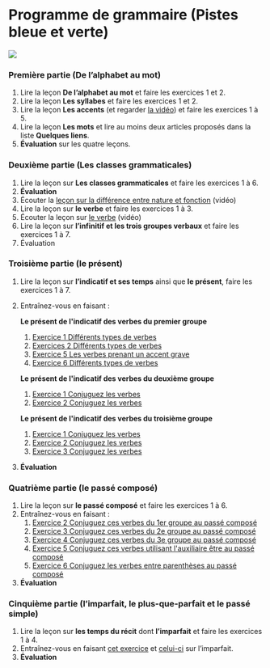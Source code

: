 # Programme de grammaire (Pistes bleue et verte)

![](41A4776F-B559-4031-BF35-595AB346A098.jpeg)

### Première partie (De l’alphabet au mot)

1. Lire la leçon **De l’alphabet au mot** et faire les exercices 1 et 2.
2. Lire la leçon **Les syllabes** et faire les exercices 1 et 2.
3. Lire la leçon **Les accents** (et regarder [la vidéo](https://youtu.be/WUqZioN9B-c)) et faire les exercices 1 à 5.
4. Lire la leçon **Les mots** et lire au moins deux articles proposés dans la liste **Quelques liens**.
5. **Évaluation** sur les quatre leçons.

### Deuxième partie (Les classes grammaticales)

1. Lire la leçon sur  **Les classes grammaticales** et faire les exercices 1 à 6.
2. **Évaluation**
3. Écouter la [leçon sur la différence entre nature et fonction](https://youtu.be/Efs-_nv5ns4) (vidéo)
4. Lire la leçon sur **le verbe** et faire les exercices 1 à 3.
5. Écouter la leçon sur [le verbe](https://youtu.be/CslM_hUY4G0) (vidéo)
5. Lire la leçon sur **l’infinitif et les trois groupes verbaux** et faire les exercices 1 à 7.
6. Évaluation

### Troisième partie (le présent)

1. Lire la leçon sur **l’indicatif et ses temps** ainsi que **le présent**, faire les exercices 1 à 7.
2. Entraînez-vous en faisant :

	**Le présent de l'indicatif des verbes du premier groupe**

	1. [Exercice 1 Différents types de verbes](http://www.ralentirtravaux.com/lettres/exercices/sixieme/present/present-premier-groupe.htm)
	2. [Exercices 2 Différents types de verbes](http://www.ralentirtravaux.com/lettres/exercices/sixieme/present/present-premier-groupe-1.htm)
	3. [Exercice 5 Les verbes prenant un accent grave](http://www.ralentirtravaux.com/lettres/exercices/sixieme/present/present-premier-groupe-4.htm)
	4. [Exercice 6 Différents types de verbes](http://www.ralentirtravaux.com/lettres/exercices/sixieme/present/present-premier-groupe-5.htm)

	**Le présent de l'indicatif des verbes du deuxième groupe**

	1. [Exercice 1 Conjuguez les verbes](http://www.ralentirtravaux.com/lettres/exercices/sixieme/deuxieme-groupe/verbes-ir-1.htm)
	2. [Exercice 2 Conjuguez les verbes](http://www.ralentirtravaux.com/lettres/exercices/sixieme/deuxieme-groupe/verbes-ir-2.htm)

	**Le présent de l'indicatif des verbes du troisième groupe**

	1. [Exercice 1 Conjuguez les verbes](http://www.ralentirtravaux.com/lettres/exercices/sixieme/present/present-groupe-3.htm)
	2. [Exercice 2 Conjuguez les verbes](http://www.ralentirtravaux.com/lettres/exercices/sixieme/present/present-groupe-3-1.htm)
	3. [Exercice 3 Conjuguez les verbes](http://www.ralentirtravaux.com/lettres/exercices/sixieme/present/present-groupe-3-2.htm)

3. **Évaluation**

### Quatrième partie (le passé composé)

1. Lire la leçon sur **le passé composé** et faire les exercices 1 à 6.
2. Entraînez-vous en faisant :
	1. [Exercice 2 Conjuguez ces verbes du 1er groupe au passé composé](http://www.ralentirtravaux.com/lettres/exercices/sixieme/passe-compose/passe-compose-2.htm)
	2. [Exercice 3 Conjuguez ces verbes du 2e groupe au passé composé](http://www.ralentirtravaux.com/lettres/exercices/sixieme/passe-compose/passe-compose-3.htm)
	3. [Exercice 4 Conjuguez ces verbes du 3e groupe au passé composé](http://www.ralentirtravaux.com/lettres/exercices/sixieme/passe-compose/passe-compose-4.htm)
	4. [Exercice 5 Conjuguez ces verbes utilisant l'auxiliaire être au passé composé](http://www.ralentirtravaux.com/lettres/exercices/sixieme/passe-compose/passe-compose-5.htm)
	5. [Exercice 6 Conjuguez les verbes entre parenthèses au passé composé](http://www.ralentirtravaux.com/lettres/exercices/sixieme/passe-compose/passe-compose-6.htm)
3. **Évaluation**

### Cinquième partie (l’imparfait, le plus-que-parfait et le passé simple)

1. Lire la leçon sur **les temps du récit** dont **l’imparfait** et faire les exercices 1 à 4.
2. Entraînez-vous en faisant [cet exercice](http://www.ralentirtravaux.com/lettres/exercices/sixieme/sequence_5/imparfait.htm) et [celui-ci](http://www.ralentirtravaux.com/lettres/exercices/sixieme/sequence_5/imparfait2.htm) sur l’imparfait.
3. **Évaluation**